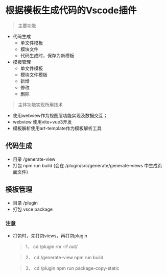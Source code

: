 # 根据模板生成代码的Vscode插件
> 主要功能
- 代码生成
  - 单文件模板
  - 模块文件
  - 代码生成时，保存为新模板
- 模板管理
    - 单文件模板
    - 模块文件模板
    - 新增
    - 修改
    - 删除
> 主体功能实现所用技术
- 使用webview作为视图层功能实现及数据交互；
- webview 使用vite+vue3开发
- 模板解析使用art-template作为模板解析工具
## 代码生成
- 目录 /generate-view
- 打包 npm run build (会在 /plugin/src/generate/generate-views 中生成页面文件)

## 模板管理
- 目录 /plugin
- 打包 vsce package
### 注意
- 打包时，先打包views，再打包plugin
  > 1、 cd /plugin   rm -rf out/
  
  > 2、 cd /generate-view   npm run build

  > 3、 cd /plugin   npm run package-copy-static
